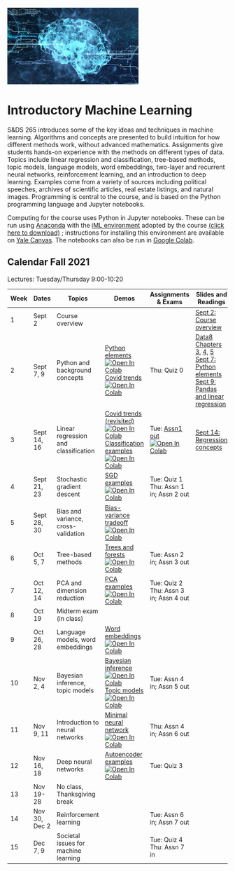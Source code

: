 <head>
  <title> Introductory Machine Learning </title>
  <link rel="stylesheet" href="theme/css/main.css" />
  <link rel="shortcut icon" type="image/x-icon" href="favicon.ico?">
</head>


![neuro-datascience](./data-neuroscience.jpg)


Introductory Machine Learning
====

S&DS 265 introduces some of the key ideas and techniques in machine learning. Algorithms and concepts are presented to build intuition for how different methods work, without advanced mathematics. Assignments give students hands-on experience with the methods on different types of data. Topics include linear regression and classification, tree-based methods, topic models, language models, word embeddings, two-layer and recurrent neural networks, reinforcement learning, and an introduction to deep learning. Examples come from a variety of sources including political speeches, archives of scientific articles, real estate listings, and natural images. Programming is central to the course, and is based on the Python programming language and Jupyter notebooks.

Computing for the course uses Python in Jupyter notebooks. These can be run using [Anaconda](https://www.anaconda.com/products/individual) with the [iML environment](https://raw.githubusercontent.com/YData123/sds265-fa21/main/env/iml_env.yml) adopted by the course <a href="https://raw.githubusercontent.com/YData123/sds265-fa21/main/env/iml_env.zip" download>(click here to download)</a>
; instructions for installing this environment are available on [Yale Canvas](https://canvas.yale.edu).  The notebooks can also be run in [Google Colab](https://colab.research.google.com).

Calendar Fall 2021
---
Lectures: Tuesday/Thursday 9:00-10:20


 Week | Dates |  Topics | Demos | Assignments & Exams | Slides and Readings
----------- | ----------- | ------------- | ------------ | ------------- | -----------
1 | Sept 2 |     Course overview | || [Sept 2: Course overview](https://github.com/YData123/sds265-fa21/raw/main/lectures/lecture-sept-02.pdf)
2 | Sept 7, 9 |    Python and background concepts |  [Python elements](https://github.com/YData123/sds265-fa21/raw/main/demos/python/python-elements.zip) <br> [![Open In Colab](https://colab.research.google.com/assets/colab-badge.svg)](https://colab.research.google.com/github/YData123/sds265-fa21/blob/master/demos/python/python-elements.ipynb) <br> [Covid trends](https://github.com/YData123/sds265-fa21/raw/main/demos/covid-trends/covid-trends.zip) <br> [![Open In Colab](https://colab.research.google.com/assets/colab-badge.svg)](https://colab.research.google.com/github/YData123/sds265-fa21/blob/master/demos/covid-trends/covid-trends.ipynb) <br> | Thu: Quiz 0 | [Data8 Chapters 3](https://www.inferentialthinking.com/chapters/03/programming-in-python.html), [4](https://www.inferentialthinking.com/chapters/04/Data_Types.html), [5](https://www.inferentialthinking.com/chapters/05/Sequences.html) <br> [Sept 7: Python elements](https://github.com/YData123/sds265-fa21/raw/main/lectures/lecture-sept-07.pdf) <br> [Sept 9: Pandas and linear regression](https://github.com/YData123/sds265-fa21/raw/main/lectures/lecture-sept-09.pdf)
3 | Sept 14, 16 | Linear regression and classification | [Covid trends (revisited)](https://github.com/YData123/sds265-fa21/raw/main/demos/covid-trends/covid-trends-revisited.zip) <br> [![Open In Colab](https://colab.research.google.com/assets/colab-badge.svg)](https://colab.research.google.com/github/YData123/sds265-fa21/blob/master/demos/covid-trends/covid-trends-revisited.ipynb) <br> [Classification examples](https://github.com/YData123/sds265-fa21/raw/main/demos/classification/classification.zip) <br> [![Open In Colab](https://colab.research.google.com/assets/colab-badge.svg)](https://colab.research.google.com/github/YData123/sds265-fa21/blob/master/demos/classification/classification.ipynb) |  Tue: [Assn1 out](https://github.com/YData123/sds265-fa21/raw/main/assignments/assn1/assn1.zip) <br> [![Open In Colab](https://colab.research.google.com/assets/colab-badge.svg)](https://colab.research.google.com/github/YData123/sds265-fa21/blob/master/assignments/assn1/assn1.ipynb) | [Sept 14: Regression concepts](https://github.com/YData123/sds265-fa21/raw/main/lectures/lecture-sept-14.pdf) <br>
4 | Sept 21, 23 | Stochastic gradient descent | [SGD examples](https://github.com/YData123/sds265-fa21/raw/main/demos/sgd/sgd.zip) <br> [![Open In Colab](https://colab.research.google.com/assets/colab-badge.svg)](https://colab.research.google.com/github/YData123/sds265-fa21/blob/master/demos/sgd/sgd.ipynb) |  Tue: Quiz 1 <br> Thu: Assn 1 in; Assn 2 out |
5 | Sept 28, 30 | Bias and variance, cross-validation | [Bias-variance tradeoff](https://github.com/YData123/sds265-fa21/raw/main/demos/bias-variance/bias-variance.zip) <br> [![Open In Colab](https://colab.research.google.com/assets/colab-badge.svg)](https://colab.research.google.com/github/YData123/sds265-fa21/blob/master/demos/bias-variance/bias-variance.ipynb) |  |
6 | Oct 5, 7 | Tree-based methods | [Trees and forests](https://github.com/YData123/sds265-fa21/raw/main/demos/trees/trees.zip) <br> [![Open In Colab](https://colab.research.google.com/assets/colab-badge.svg)](https://colab.research.google.com/github/YData123/sds265-fa21/blob/master/demos/trees/trees.ipynb) |  Tue: Assn 2 in; Assn 3 out |
7 | Oct 12, 14 | PCA and dimension reduction | [PCA examples](https://github.com/YData123/sds265-fa21/raw/main/demos/pca/pca.zip) <br> [![Open In Colab](https://colab.research.google.com/assets/colab-badge.svg)](https://colab.research.google.com/github/YData123/sds265-fa21/blob/master/demos/pca/pca.ipynb) |  Tue: Quiz 2 <br> Thu: Assn 3 in; Assn 4 out |
8 | Oct 19 |  Midterm exam (in class) |  |   |
9 | Oct 26, 28 | Language models, word embeddings | [Word embeddings](https://github.com/YData123/sds265-fa21/raw/main/demos/embeddings/embeddings.zip) <br> [![Open In Colab](https://colab.research.google.com/assets/colab-badge.svg)](https://colab.research.google.com/github/YData123/sds265-fa21/blob/master/demos/embeddings/embeddings.ipynb)|  |
10 | Nov 2, 4 | Bayesian inference, topic models | [Bayesian inference](https://github.com/YData123/sds265-fa21/raw/main/demos/bayes/bayes.zip) <br> [![Open In Colab](https://colab.research.google.com/assets/colab-badge.svg)](https://colab.research.google.com/github/YData123/sds265-fa21/blob/master/demos/bayes/bayes.ipynb) <br> [Topic models](https://github.com/YData123/sds265-fa21/raw/main/demos/topic-models/topic-models.zip) <br> [![Open In Colab](https://colab.research.google.com/assets/colab-badge.svg)](https://colab.research.google.com/github/YData123/sds265-fa21/blob/master/demos/topic-models/topic-models.ipynb) |   Tue: Assn 4 in; Assn 5 out |
11 | Nov 9, 11 | Introduction to neural networks | [Minimal neural network](https://github.com/YData123/sds265-fa21/raw/main/demos/neural-nets/neural-nets.zip) <br> [![Open In Colab](https://colab.research.google.com/assets/colab-badge.svg)](https://colab.research.google.com/github/YData123/sds265-fa21/blob/master/demos/neural-nets/neural-nets.ipynb) |   Thu: Assn 4 in; Assn 6 out |
12 | Nov 16, 18 | Deep neural networks | [Autoencoder examples](https://github.com/YData123/sds265-fa21/raw/main/demos/deep-nets/deep-nets.zip) <br> [![Open In Colab](https://colab.research.google.com/assets/colab-badge.svg)](https://colab.research.google.com/github/YData123/sds265-fa21/blob/master/demos/deep-nets/deep-nets.ipynb) |  Tue: Quiz 3 |
13 | Nov 19-28 | No class, Thanksgiving break | <!--[![Open In Colab](https://colab.research.google.com/assets/colab-badge.svg)]()--> |  |
14 | Nov 30, Dec 2 | Reinforcement learning | <!-- [![Open In Colab](https://colab.research.google.com/assets/colab-badge.svg)]()--> |   Tue: Assn 6 in; Assn 7 out |
15 | Dec 7, 9 | Societal issues for machine learning | <!--[![Open In Colab](https://colab.research.google.com/assets/colab-badge.svg)]()--> |   Tue: Quiz 4 <br> Thu: Assn 7 in |
